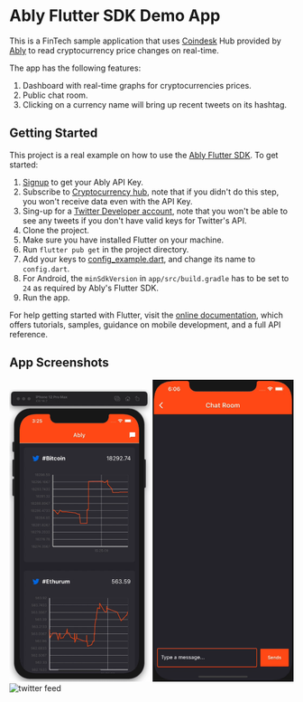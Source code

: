# Ably Flutter SDK Demo App

This is a FinTech sample application that uses [Coindesk](https://www.ably.io/hub/ably-coindesk/bitcoin) Hub provided by [Ably](https://www.ably.io) to read cryptocurrency price changes on real-time.

The app has the following features:
1. Dashboard with real-time graphs for cryptocurrencies prices.
2. Public chat room.
3. Clicking on a currency name will bring up recent tweets on its hashtag.

## Getting Started

This project is a real example on how to use the [Ably Flutter SDK](https://pub.dev/packages/ably_flutter). To get started:
1. [Signup](https://www.ably.io) to get your Ably API Key.
2. Subscribe to [Cryptocurrency hub](https://www.ably.io/hub/ably-coindesk/crypto-pricing), note that if you didn't do this step, you won't receive data even with the API Key.
3. Sing-up for a [Twitter Developer account](https://developer.twitter.com), note that you won't be able to see any tweets if you don't have valid keys for Twitter's API.
4. Clone the project.
5. Make sure you have installed Flutter on your machine.
6. Run `flutter pub get` in the project directory.
7. Add your keys to [config_example.dart](lib/config_example.dart), and change its name to `config.dart`.
8. For Android, the `minSdkVersion`  in `app/src/build.gradle` has to be set to `24` as required by Ably's Flutter SDK.
9. Run the app.


For help getting started with Flutter, visit the
[online documentation](https://flutter.dev/docs), which offers tutorials,
samples, guidance on mobile development, and a full API reference.

## App Screenshots
<img src="preview_images/dashboard.gif"  width="250" alt="realtime dashboard"> <img src="preview_images/chat.gif"  width="250" alt="public chat room"> <img src="preview_images/twitter.gif"  width="250" alt="twitter feed">
